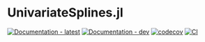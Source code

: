 # UnivariateSplines.jl

[![Documentation - latest](https://img.shields.io/badge/docs-stable-blue)](https://suitesplines.github.io/UnivariateSplines.jl/stable/)
[![Documentation - dev](https://img.shields.io/badge/docs-dev-blue)](https://suitesplines.github.io/UnivariateSplines.jl/dev/)
[![codecov](https://codecov.io/gh/SuiteSplines/UnivariateSplines.jl/graph/badge.svg?token=V81547QF0I)](https://codecov.io/gh/SuiteSplines/UnivariateSplines.jl)
[![CI](https://github.com/SuiteSplines/UnivariateSplines.jl/actions/workflows/CI.yml/badge.svg)](https://github.com/SuiteSplines/UnivariateSplines.jl/actions/workflows/CI.yml)